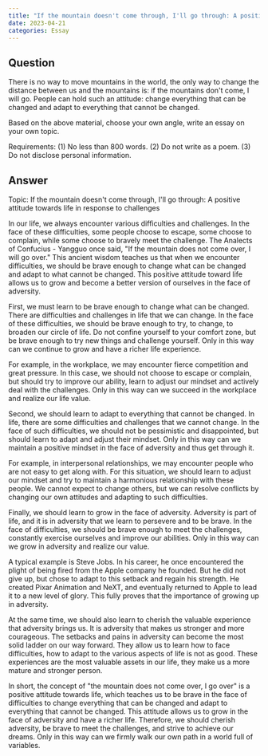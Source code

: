 ```yaml
---
title: "If the mountain doesn't come through, I'll go through: A positive attitude towards life in response to challenges"
date: 2023-04-21
categories: Essay
---
```


## Question

There is no way to move mountains in the world, the only way to change the distance between us and the mountains is: if the mountains don't come, I will go. People can hold such an attitude: change everything that can be changed and adapt to everything that cannot be changed.

Based on the above material, choose your own angle, write an essay on your own topic.

Requirements: (1) No less than 800 words. (2) Do not write as a poem. (3) Do not disclose personal information.

## Answer

Topic: If the mountain doesn't come through, I'll go through: A positive attitude towards life in response to challenges

In our life, we always encounter various difficulties and challenges. In the face of these difficulties, some people choose to escape, some choose to complain, while some choose to bravely meet the challenge. The Analects of Confucius - Yangguo once said, "If the mountain does not come over, I will go over." This ancient wisdom teaches us that when we encounter difficulties, we should be brave enough to change what can be changed and adapt to what cannot be changed. This positive attitude toward life allows us to grow and become a better version of ourselves in the face of adversity.

First, we must learn to be brave enough to change what can be changed. There are difficulties and challenges in life that we can change. In the face of these difficulties, we should be brave enough to try, to change, to broaden our circle of life. Do not confine yourself to your comfort zone, but be brave enough to try new things and challenge yourself. Only in this way can we continue to grow and have a richer life experience.

For example, in the workplace, we may encounter fierce competition and great pressure. In this case, we should not choose to escape or complain, but should try to improve our ability, learn to adjust our mindset and actively deal with the challenges. Only in this way can we succeed in the workplace and realize our life value.

Second, we should learn to adapt to everything that cannot be changed. In life, there are some difficulties and challenges that we cannot change. In the face of such difficulties, we should not be pessimistic and disappointed, but should learn to adapt and adjust their mindset. Only in this way can we maintain a positive mindset in the face of adversity and thus get through it.

For example, in interpersonal relationships, we may encounter people who are not easy to get along with. For this situation, we should learn to adjust our mindset and try to maintain a harmonious relationship with these people. We cannot expect to change others, but we can resolve conflicts by changing our own attitudes and adapting to such difficulties.

Finally, we should learn to grow in the face of adversity. Adversity is part of life, and it is in adversity that we learn to persevere and to be brave. In the face of difficulties, we should be brave enough to meet the challenges, constantly exercise ourselves and improve our abilities. Only in this way can we grow in adversity and realize our value.

A typical example is Steve Jobs. In his career, he once encountered the plight of being fired from the Apple company he founded. But he did not give up, but chose to adapt to this setback and regain his strength. He created Pixar Animation and NeXT, and eventually returned to Apple to lead it to a new level of glory. This fully proves that the importance of growing up in adversity.

At the same time, we should also learn to cherish the valuable experience that adversity brings us. It is adversity that makes us stronger and more courageous. The setbacks and pains in adversity can become the most solid ladder on our way forward. They allow us to learn how to face difficulties, how to adapt to the various aspects of life is not as good. These experiences are the most valuable assets in our life, they make us a more mature and stronger person.

In short, the concept of "the mountain does not come over, I go over" is a positive attitude towards life, which teaches us to be brave in the face of difficulties to change everything that can be changed and adapt to everything that cannot be changed. This attitude allows us to grow in the face of adversity and have a richer life. Therefore, we should cherish adversity, be brave to meet the challenges, and strive to achieve our dreams. Only in this way can we firmly walk our own path in a world full of variables.